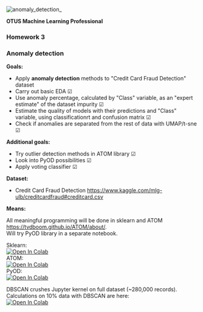 ![anomaly_detection_](https://user-images.githubusercontent.com/73858914/149597304-433afb05-5fca-4285-a158-00ff430364ff.png)

**OTUS Machine Learning Professional**
### **Homework 3** 
### Anomaly detection

**Goals:**  
- Apply **anomaly detection** methods to "Credit Card Fraud Detection" dataset
- Carry out basic EDA ☑︎
- Use anomaly percentage, calculated by "Class" variable, as an "expert estimate" of the dataset impurity ☑︎
- Estimate the quality of models with their predictions and "Class" variable, using classificationrt and confusion matrix ☑︎
- Check if anomalies are separated from the rest of data with UMAP/t-sne ☑︎

**Additional goals:**  
- Try outlier detection methods in ATOM library ☑︎
- Look into PyOD possibilities ☑︎
- Apply voting classifier ☑︎

**Dataset:**  

- Credit Card Fraud Detection 
https://www.kaggle.com/mlg-ulb/creditcardfraud#creditcard.csv

**Means:**

All meaningful programming will be done in sklearn and ATOM https://tvdboom.github.io/ATOM/about/.  
Will try PyOD library in a separate notebook.

Sklearn:  
<a href="https://colab.research.google.com/github/oort77/OTUS_PRO_HW3/blob/main/notebooks/otus_pro_hw3_sklearn.ipynb" target="_parent"><img src="https://colab.research.google.com/assets/colab-badge.svg" alt="Open In Colab"/></a>   
ATOM:  
<a href="https://colab.research.google.com/github/oort77/OTUS_PRO_HW3/blob/main/notebooks/otus_pro_hw3_atom.ipynb" target="_parent"><img src="https://colab.research.google.com/assets/colab-badge.svg" alt="Open In Colab"/></a>   
PyOD:    
<a href="colab.research.google.com/github/oort77/OTUS_PRO_HW3/blob/main/notebooks/otus_pro_hw3_pyod.ipynb" target="_parent"><img src="https://colab.research.google.com/assets/colab-badge.svg" alt="Open In Colab"/></a> 

DBSCAN crushes Jupyter kernel on full dataset (~280,000 records). 
Calculations on 10% data with DBSCAN are here:  
<a href="https://colab.research.google.com/github/oort77/OTUS_PRO_HW3/blob/main/notebooks/otus_pro_hw3_sklearn_10pct.ipynb" target="_parent"><img src="https://colab.research.google.com/assets/colab-badge.svg" alt="Open In Colab"/></a>

